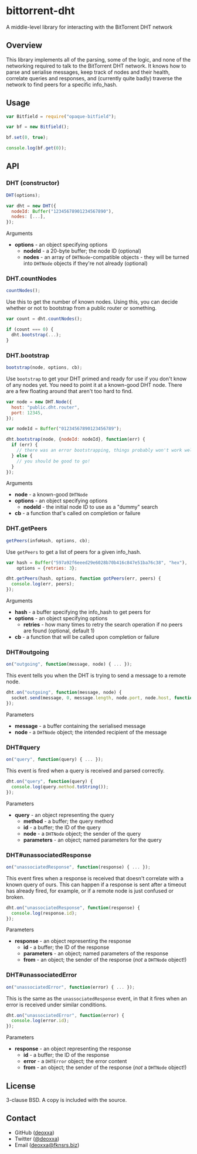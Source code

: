 bittorrent-dht
==============

A middle-level library for interacting with the BitTorrent DHT network

Overview
--------

This library implements all of the parsing, some of the logic, and none of the
networking required to talk to the BitTorrent DHT network. It knows how to parse
and serialise messages, keep track of nodes and their health, correlate queries
and responses, and (currently quite badly) traverse the network to find peers
for a specific info_hash.

Usage
-----

```js
var Bitfield = require("opaque-bitfield");

var bf = new Bitfield();

bf.set(0, true);

console.log(bf.get(0));
```

API
---

### DHT (constructor)

```js
DHT(options);
```

```js
var dht = new DHT({
  nodeId: Buffer("12345678901234567890"),
  nodes: [...],
});
```

Arguments

* **options** - an object specifying options
  * **nodeId** - a 20-byte buffer; the node ID (optional)
  * **nodes** - an array of `DHTNode`-compatible objects - they will be turned
    into `DHTNode` objects if they're not already (optional)

### DHT.countNodes

```js
countNodes();
```

Use this to get the number of known nodes. Using this, you can decide whether
or not to bootstrap from a public router or something.

```js
var count = dht.countNodes();

if (count === 0) {
  dht.bootstrap(...);
}
```

### DHT.bootstrap

```js
bootstrap(node, options, cb);
```

Use `bootstrap` to get your DHT primed and ready for use if you don't know of
any nodes yet. You need to point it at a known-good DHT node. There are a few
floating around that aren't too hard to find.

```js
var node = new DHT.Node({
  host: "public.dht.router",
  port: 12345,
});

var nodeId = Buffer("01234567890123456789");

dht.bootstrap(node, {nodeId: nodeId}, function(err) {
  if (err) {
    // there was an error bootstrapping, things probably won't work well
  } else {
    // you should be good to go!
  }
});
```

Arguments

* **node** - a known-good `DHTNode`
* **options** - an object specifying options
  * **nodeId** - the initial node ID to use as a "dummy" search
* **cb** - a function that's called on completion or failure

### DHT.getPeers

```js
getPeers(infoHash, options, cb);
```

Use `getPeers` to get a list of peers for a given info_hash.

```js
var hash = Buffer("597a92f6eeed29e6028b70b416c847e51ba76c38", "hex"),
    options = {retries: 3};

dht.getPeers(hash, options, function gotPeers(err, peers) {
  console.log(err, peers);
});
```

Arguments

* **hash** - a buffer specifying the info_hash to get peers for
* **options** - an object specifying options
  * **retries** - how many times to retry the search operation if no peers are
    found (optional, default 1)
* **cb** - a function that will be called upon completion or failure

### DHT#outgoing

```js
on("outgoing", function(message, node) { ... });
```

This event tells you when the DHT is trying to send a message to a remote node.

```js
dht.on("outgoing", function(message, node) {
  socket.send(message, 0, message.length, node.port, node.host, function(err) { ... });
});
```

Parameters

* **message** - a buffer containing the serialised message
* **node** - a `DHTNode` object; the intended recipient of the message

### DHT#query

```js
on("query", function(query) { ... });
```

This event is fired when a query is received and parsed correctly.

```js
dht.on("query", function(query) {
  console.log(query.method.toString());
});
```

Parameters

* **query** - an object representing the query
  * **method** - a buffer; the query method
  * **id** - a buffer; the ID of the query
  * **node** - a `DHTNode` object; the sender of the query
  * **parameters** - an object; named parameters for the query

### DHT#unassociatedResponse

```js
on("unassociatedResponse", function(response) { ... });
```

This event fires when a response is received that doesn't correlate with a known
query of ours. This can happen if a response is sent after a timeout has already
fired, for example, or if a remote node is just confused or broken.

```js
dht.on("unassociatedResponse", function(response) {
  console.log(response.id);
});
```

Parameters

* **response** - an object representing the response
  * **id** - a buffer; the ID of the response
  * **parameters** - an object; named parameters of the response
  * **from** - an object; the sender of the response (*not* a `DHTNode` object!)

### DHT#unassociatedError

```js
on("unassociatedError", function(error) { ... });
```

This is the same as the `unassociatedResponse` event, in that it fires when an
error is received under similar conditions.

```js
dht.on("unassociatedError", function(error) {
  console.log(error.id);
});
```

Parameters

* **response** - an object representing the response
  * **id** - a buffer; the ID of the response
  * **error** - a `DHTError` object; the error content
  * **from** - an object; the sender of the response (*not* a `DHTNode` object!)

License
-------

3-clause BSD. A copy is included with the source.

Contact
-------

* GitHub ([deoxxa](http://github.com/deoxxa))
* Twitter ([@deoxxa](http://twitter.com/deoxxa))
* Email ([deoxxa@fknsrs.biz](mailto:deoxxa@fknsrs.biz))
